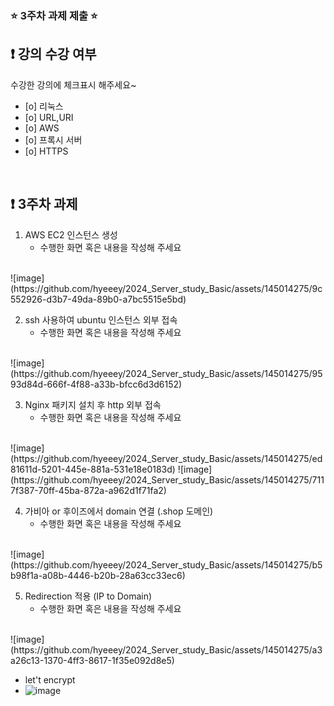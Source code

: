### ⭐️ 3주차 과제 제출 ⭐️

## ❗️ 강의 수강 여부
수강한 강의에 체크표시 해주세요~

- [o] 리눅스
- [o] URL,URI
- [o] AWS
- [o] 프록시 서버
- [o] HTTPS

<br>

## ❗️ 3주차 과제
1. AWS EC2 인스턴스 생성
   - 수행한 화면 혹은 내용을 작성해 주세요

<br/>
![image](https://github.com/hyeeey/2024_Server_study_Basic/assets/145014275/9c552926-d3b7-49da-89b0-a7bc5515e5bd)

2. ssh 사용하여 ubuntu 인스턴스 외부 접속
   - 수행한 화면 혹은 내용을 작성해 주세요

<br/>
![image](https://github.com/hyeeey/2024_Server_study_Basic/assets/145014275/9593d84d-666f-4f88-a33b-bfcc6d3d6152)

3. Nginx 패키지 설치 후 http 외부 접속
   - 수행한 화면 혹은 내용을 작성해 주세요

<br/>
![image](https://github.com/hyeeey/2024_Server_study_Basic/assets/145014275/ed81611d-5201-445e-881a-531e18e0183d)
![image](https://github.com/hyeeey/2024_Server_study_Basic/assets/145014275/7117f387-70ff-45ba-872a-a962d1f71fa2)


4. 가비아 or 후이즈에서 domain 연결 (.shop 도메인)
   - 수행한 화면 혹은 내용을 작성해 주세요

<br/>
![image](https://github.com/hyeeey/2024_Server_study_Basic/assets/145014275/b5b98f1a-a08b-4446-b20b-28a63cc33ec6)


5. Redirection 적용 (IP to Domain)
   - 수행한 화면 혹은 내용을 작성해 주세요

<br/>
![image](https://github.com/hyeeey/2024_Server_study_Basic/assets/145014275/a3a26c13-1370-4ff3-8617-1f35e092d8e5)


+ let't encrypt
+ ![image](https://github.com/hyeeey/2024_Server_study_Basic/assets/145014275/c8c7b79f-b5b6-4409-85f0-4e11597b84fa)


